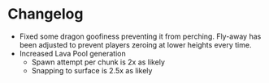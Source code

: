 # Changelog

- Fixed some dragon goofiness preventing it from perching. Fly-away has been adjusted to prevent players zeroing at lower heights every time.
- Increased Lava Pool generation
  - Spawn attempt per chunk is 2x as likely
  - Snapping to surface is 2.5x as likely
